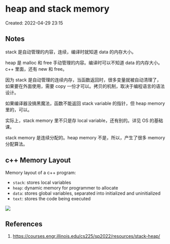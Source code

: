 # heap and stack memory

Created: 2022-04-29 23:15

## Notes

stack 是自动管理的内容，连续，编译时就知道 data 的内存大小。

heap 是 malloc 和 free 手动管理的内容。编译时可以不知道 data 的内存大小。c++ 里面，还有 new 和 free。

因为 stack 是自动管理的连续内存，当函数返回时，很多变量就被自动清理了，如果要在外面使用，需要 copy 一份才可以。拷贝的机制，取决于编程语言的语法设计。

如果编译器没搞黑魔法，函数不能返回 stack variable 的指针，但 heap memory 里的，可以。

实际上，stack memory 里不只是存 local variable，还有别的。详见 OS 的基础课。

stack memory 是连续分配的。heap memory 不是，所以，产生了很多 memory 分配算法。

## c++ Memory Layout

Memory layout of a c++ program:
- `stack`: stores local variables
- `heap`: dynamic memory for programmer to allocate
- `data`: stores global variables, separated into initialized and uninitialized
- `text`: stores the code being executed

![](https://tva1.sinaimg.cn/large/e6c9d24egy1h1ix8jnq9aj209y0a83yf.jpg)

## References

1. https://courses.engr.illinois.edu/cs225/sp2022/resources/stack-heap/

